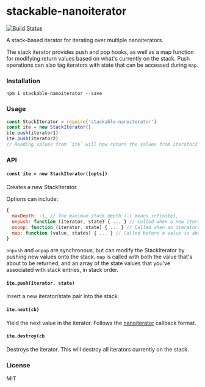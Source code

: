# stackable-nanoiterator
[![Build Status](https://travis-ci.com/andrewosh/stackable-nanoiterator.svg?token=WgJmQm3Kc6qzq1pzYrkx&branch=master)](https://travis-ci.com/andrewosh/stackable-nanoiterator)

A stack-based iterator for iterating over multiple nanoiterators.

The stack iterator provides push and pop hooks, as well as a map function for modifying return values based on what's currently on the stack. Push operations can also tag iterators with state that can be accessed during `map`.

### Installation
```
npm i stackable-nanoiterator --save
```
### Usage
```js
const StackIterator = require('stackable-nanoiterator')
const ite = new StackIterator()
ite.push(iterator1)
ite.push(iterator2)
// Reading values from `ite` will now return the values from iterator2 then iterator1
```
### API
#### `const ite = new StackIterator([opts])`
Creates a new StackIterator.

Options can include:
```js
{
  maxDepth: -1, // The maximum stack depth (-1 means infinite),
  onpush: function (iterator, state) { ... } // Called when a new iterator/state pair is pushed.
  onpop: function (iterator, state) { ... } // Called when an iterator/state pair is popped.
  map: function (value, states) { ... } // Called before a value is about to be returned.
}
```
`onpush` and `onpop` are synchronous, but can modify the StackIterator by pushing new values onto the stack.
`map` is called with both the value that's about to be returned, and an array of the state values that you've associated with stack entries, in stack order.

#### `ite.push(iterator, state)`
Insert a new iterator/state pair into the stack.

#### `ite.next(cb)`
Yield the next value in the iterator. Follows the [nanoiterator](https://github.com/mafintosh/nanoiterator) callback format.

#### `ite.destroy(cb`
Destroys the iterator. This will destroy all iterators currently on the stack.

### License
MIT


